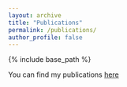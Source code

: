 ```yaml
---
layout: archive
title: "Publications"
permalink: /publications/
author_profile: false
---
```

{% include base_path %}

You can find my publications [here](https://arxiv.org/a/navarroalsina_a_1.html)
